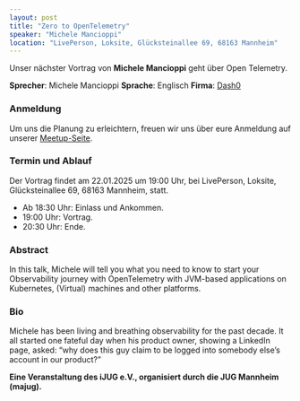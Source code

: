 ```yaml
---
layout: post
title: "Zero to OpenTelemetry"
speaker: "Michele Mancioppi"
location: "LivePerson, Loksite, Glücksteinallee 69, 68163 Mannheim"
---
```


Unser nächster Vortrag von **Michele Mancioppi** geht über Open Telemetry.

**Sprecher**: Michele Mancioppi **Sprache**: Englisch **Firma**: [Dash0](https://www.dash0.com/)

### Anmeldung
Um uns die Planung zu erleichtern, freuen wir uns über eure Anmeldung auf unserer [Meetup-Seite](https://www.meetup.com/mannheim-java-usergroup/events/305237882/).


### Termin und Ablauf
Der Vortrag findet am 22.01.2025 um 19:00 Uhr, bei LivePerson, Loksite, Glücksteinallee 69, 68163 Mannheim, statt.
* Ab 18:30 Uhr: Einlass und Ankommen.
* 19:00 Uhr: Vortrag.
* 20:30 Uhr: Ende.

### Abstract
In this talk, Michele will tell you what you need to know to start your Observability journey with OpenTelemetry with JVM-based applications on Kubernetes, (Virtual) machines and other platforms.

### Bio
Michele has been living and breathing observability for the past decade. It all started one fateful day when his product owner, showing a LinkedIn page, asked: “why does this guy claim to be logged into somebody else’s account in our product?”


**Eine Veranstaltung des iJUG e.V., organisiert durch die JUG Mannheim (majug).**
